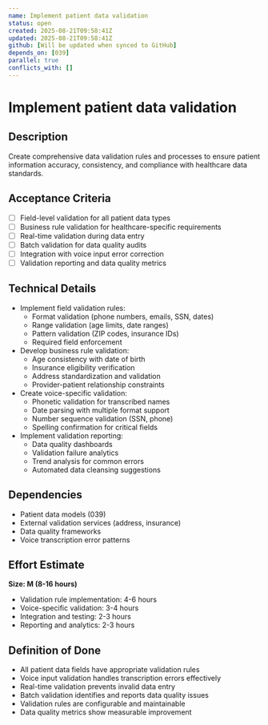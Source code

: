 ```yaml
---
name: Implement patient data validation
status: open
created: 2025-08-21T09:58:41Z
updated: 2025-08-21T09:58:41Z
github: [Will be updated when synced to GitHub]
depends_on: [039]
parallel: true
conflicts_with: []
---
```


# Implement patient data validation

## Description
Create comprehensive data validation rules and processes to ensure patient information accuracy, consistency, and compliance with healthcare data standards.

## Acceptance Criteria
- [ ] Field-level validation for all patient data types
- [ ] Business rule validation for healthcare-specific requirements
- [ ] Real-time validation during data entry
- [ ] Batch validation for data quality audits
- [ ] Integration with voice input error correction
- [ ] Validation reporting and data quality metrics

## Technical Details
- Implement field validation rules:
  - Format validation (phone numbers, emails, SSN, dates)
  - Range validation (age limits, date ranges)
  - Pattern validation (ZIP codes, insurance IDs)
  - Required field enforcement
- Develop business rule validation:
  - Age consistency with date of birth
  - Insurance eligibility verification
  - Address standardization and validation
  - Provider-patient relationship constraints
- Create voice-specific validation:
  - Phonetic validation for transcribed names
  - Date parsing with multiple format support
  - Number sequence validation (SSN, phone)
  - Spelling confirmation for critical fields
- Implement validation reporting:
  - Data quality dashboards
  - Validation failure analytics
  - Trend analysis for common errors
  - Automated data cleansing suggestions

## Dependencies
- Patient data models (039)
- External validation services (address, insurance)
- Data quality frameworks
- Voice transcription error patterns

## Effort Estimate
**Size: M (8-16 hours)**
- Validation rule implementation: 4-6 hours
- Voice-specific validation: 3-4 hours
- Integration and testing: 2-3 hours
- Reporting and analytics: 2-3 hours

## Definition of Done
- All patient data fields have appropriate validation rules
- Voice input validation handles transcription errors effectively
- Real-time validation prevents invalid data entry
- Batch validation identifies and reports data quality issues
- Validation rules are configurable and maintainable
- Data quality metrics show measurable improvement